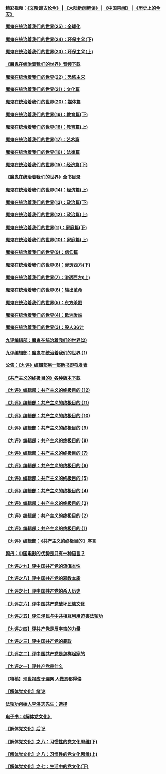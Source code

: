 #### 精彩视频：[《文昭谈古论今》](https://github.com/gfw-breaker/wenzhao/blob/master/README.md?t=11131231) | [《大陆新闻解读》](https://github.com/gfw-breaker/ntdtv-comedy/blob/master/README.md?t=11131231) | [《中国禁闻》](https://github.com/gfw-breaker/ntdtv-news/blob/master/README.md?t=11131231) | [《历史上的今天》](https://github.com/gfw-breaker/today-in-history/blob/master/README.md?t=11131231) 

#### [魔鬼在统治着我们的世界(25)：全球化](../pages/nsc422/n10788205.md?t=11131231) 

#### [魔鬼在统治着我们的世界(24)：环保主义(下)](../pages/nsc422/n10695307.md?t=11131231) 

#### [魔鬼在统治着我们的世界(23)：环保主义(上)](../pages/nsc422/n10688613.md?t=11131231) 

#### [《魔鬼在统治着我们的世界》音频下载](../pages/nsc422/n10635553.md?t=11131231) 

#### [魔鬼在统治着我们的世界(22)：恐怖主义](../pages/nsc422/n10614727.md?t=11131231) 

#### [魔鬼在统治着我们的世界(21)：文化篇](../pages/nsc422/n10597706.md?t=11131231) 

#### [魔鬼在统治着我们的世界(20)：媒体篇](../pages/nsc422/n10586579.md?t=11131231) 

#### [魔鬼在统治着我们的世界(19)：教育篇(下)](../pages/nsc422/n10564808.md?t=11131231) 

#### [魔鬼在统治着我们的世界(18)：教育篇(上)](../pages/nsc422/n10526970.md?t=11131231) 

#### [魔鬼在统治着我们的世界(17)：艺术篇](../pages/nsc422/n10499093.md?t=11131231) 

#### [魔鬼在统治着我们的世界(16)：法律篇](../pages/nsc422/n10485969.md?t=11131231) 

#### [魔鬼在统治着我们的世界(15)：经济篇(下)](../pages/nsc422/n10469975.md?t=11131231) 

#### [《魔鬼在统治着我们的世界》全书目录](../pages/nsc422/n10464261.md?t=11131231) 

#### [魔鬼在统治着我们的世界(14)：经济篇(上)](../pages/nsc422/n10457370.md?t=11131231) 

#### [魔鬼在统治着我们的世界(13)：政治篇(下)](../pages/nsc422/n10448270.md?t=11131231) 

#### [魔鬼在统治着我们的世界(12)：政治篇(上)](../pages/nsc422/n10444576.md?t=11131231) 

#### [魔鬼在统治着我们的世界(11)：家庭篇(下)](../pages/nsc422/n10440961.md?t=11131231) 

#### [魔鬼在统治着我们的世界(10)：家庭篇(上)](../pages/nsc422/n10435448.md?t=11131231) 

#### [魔鬼在统治着我们的世界(9)：信仰篇](../pages/nsc422/n10432159.md?t=11131231) 

#### [魔鬼在统治着我们的世界(8)：渗透西方(下)](../pages/nsc422/n10429603.md?t=11131231) 

#### [魔鬼在统治着我们的世界(7)：渗透西方(上)](../pages/nsc422/n10426013.md?t=11131231) 

#### [魔鬼在统治着我们的世界(6)：输出革命](../pages/nsc422/n10421536.md?t=11131231) 

#### [魔鬼在统治着我们的世界(5)：东方杀戮](../pages/nsc422/n10417707.md?t=11131231) 

#### [魔鬼在统治着我们的世界(4)：欧洲发端](../pages/nsc422/n10414890.md?t=11131231) 

#### [魔鬼在统治着我们的世界(3)：毁人36计](../pages/nsc422/n10411583.md?t=11131231) 

#### [九评编辑部：魔鬼在统治着我们的世界(2)](../pages/nsc422/n10410036.md?t=11131231) 

#### [九评编辑部：魔鬼在统治着我们的世界 (1)](../pages/nsc422/n10406825.md?t=11131231) 

#### [公告：《九评》编辑部另一部新书即将发表](../pages/nsc422/n10405104.md?t=11131231) 

#### [《共产主义的终极目的》各种版本下载](../pages/nsc422/n10022138.md?t=11131231) 

#### [《九评》编辑部：共产主义的终极目的 (12)](../pages/nsc422/n9933272.md?t=11131231) 

#### [《九评》编辑部：共产主义的终极目的 (11)](../pages/nsc422/n9924973.md?t=11131231) 

#### [《九评》编辑部：共产主义的终极目的 (10)](../pages/nsc422/n9920883.md?t=11131231) 

#### [《九评》编辑部：共产主义的终极目的 (9)](../pages/nsc422/n9916363.md?t=11131231) 

#### [《九评》编辑部：共产主义的终极目的 (8)](../pages/nsc422/n9912488.md?t=11131231) 

#### [《九评》编辑部：共产主义的终极目的 (7)](../pages/nsc422/n9901176.md?t=11131231) 

#### [《九评》编辑部：共产主义的终极目的 (6)](../pages/nsc422/n9899359.md?t=11131231) 

#### [《九评》编辑部：共产主义的终极目的 (5)](../pages/nsc422/n9893174.md?t=11131231) 

#### [《九评》编辑部：共产主义的终极目的 (4)](../pages/nsc422/n9891246.md?t=11131231) 

#### [《九评》编辑部：共产主义的终极目的 (3)](../pages/nsc422/n9879879.md?t=11131231) 

#### [《九评》编辑部：共产主义的终极目的 (2)](../pages/nsc422/n9876205.md?t=11131231) 

#### [《九评》编辑部：共产主义的终极目的 (1)](../pages/nsc422/n9865857.md?t=11131231) 

#### [《九评》编辑部：《共产主义的终极目的》序言](../pages/nsc422/n9862666.md?t=11131231) 

#### [颜丹：中国电影的优势是只有一种语言？](../pages/nsc422/n9583062.md?t=11131231) 

#### [【九评之九】评中国共产党的流氓本性](../pages/nsc422/n737542.md?t=11131231) 

#### [【九评之八】评中国共产党的邪教本质](../pages/nsc422/n735942.md?t=11131231) 

#### [【九评之七】评中国共产党的杀人历史](../pages/nsc422/n733806.md?t=11131231) 

#### [【九评之六】评中国共产党破坏民族文化](../pages/nsc422/n731667.md?t=11131231) 

#### [【九评之五】评江泽民与中共相互利用迫害法轮功](../pages/nsc422/n730058.md?t=11131231) 

#### [【九评之四】评共产党是反宇宙的力量](../pages/nsc422/n727814.md?t=11131231) 

#### [【九评之三】评中国共产党的暴政](../pages/nsc422/n725597.md?t=11131231) 

#### [【九评之二】评中国共产党是怎样起家的](../pages/nsc422/n723946.md?t=11131231) 

#### [【九评之一】评共产党是什么](../pages/nsc422/n722529.md?t=11131231) 

#### [【特稿】现世报应无漏网 人做恶都得偿](../pages/nsc422/n4215167.md?t=11131231) 

#### [【解体党文化】绪论](../pages/nsc422/n1449356.md?t=11131231) 

#### [法轮功创始人李洪志先生：选择](../pages/nsc422/n3580738.md?t=11131231) 

#### [电子书：《解体党文化》](../pages/nsc422/n1573484.md?t=11131231) 

#### [【解体党文化】后记](../pages/nsc422/n1531999.md?t=11131231) 

#### [【解体党文化】之八：习惯性的党文化思维(下)](../pages/nsc422/n1526477.md?t=11131231) 

#### [【解体党文化】之八：习惯性的党文化思维(上)](../pages/nsc422/n1520631.md?t=11131231) 

#### [【解体党文化】之七：生活中的党文化(下)](../pages/nsc422/n1513446.md?t=11131231) 

